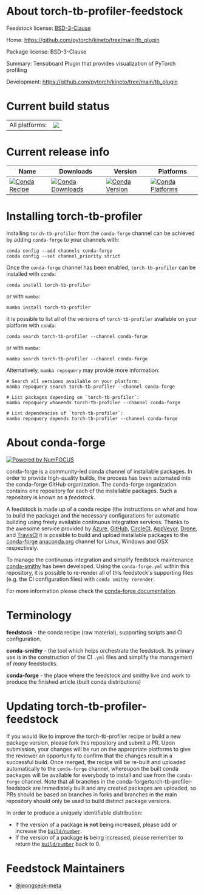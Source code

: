 About torch-tb-profiler-feedstock
=================================

Feedstock license: [BSD-3-Clause](https://github.com/conda-forge/torch-tb-profiler-feedstock/blob/main/LICENSE.txt)

Home: https://github.com/pytorch/kineto/tree/main/tb_plugin

Package license: BSD-3-Clause

Summary: Tensoboard Plugin that provides visualization of PyTorch profiling

Development: https://github.com/pytorch/kineto/tree/main/tb_plugin

Current build status
====================


<table><tr><td>All platforms:</td>
    <td>
      <a href="https://dev.azure.com/conda-forge/feedstock-builds/_build/latest?definitionId=24554&branchName=main">
        <img src="https://dev.azure.com/conda-forge/feedstock-builds/_apis/build/status/torch-tb-profiler-feedstock?branchName=main">
      </a>
    </td>
  </tr>
</table>

Current release info
====================

| Name | Downloads | Version | Platforms |
| --- | --- | --- | --- |
| [![Conda Recipe](https://img.shields.io/badge/recipe-torch--tb--profiler-green.svg)](https://anaconda.org/conda-forge/torch-tb-profiler) | [![Conda Downloads](https://img.shields.io/conda/dn/conda-forge/torch-tb-profiler.svg)](https://anaconda.org/conda-forge/torch-tb-profiler) | [![Conda Version](https://img.shields.io/conda/vn/conda-forge/torch-tb-profiler.svg)](https://anaconda.org/conda-forge/torch-tb-profiler) | [![Conda Platforms](https://img.shields.io/conda/pn/conda-forge/torch-tb-profiler.svg)](https://anaconda.org/conda-forge/torch-tb-profiler) |

Installing torch-tb-profiler
============================

Installing `torch-tb-profiler` from the `conda-forge` channel can be achieved by adding `conda-forge` to your channels with:

```
conda config --add channels conda-forge
conda config --set channel_priority strict
```

Once the `conda-forge` channel has been enabled, `torch-tb-profiler` can be installed with `conda`:

```
conda install torch-tb-profiler
```

or with `mamba`:

```
mamba install torch-tb-profiler
```

It is possible to list all of the versions of `torch-tb-profiler` available on your platform with `conda`:

```
conda search torch-tb-profiler --channel conda-forge
```

or with `mamba`:

```
mamba search torch-tb-profiler --channel conda-forge
```

Alternatively, `mamba repoquery` may provide more information:

```
# Search all versions available on your platform:
mamba repoquery search torch-tb-profiler --channel conda-forge

# List packages depending on `torch-tb-profiler`:
mamba repoquery whoneeds torch-tb-profiler --channel conda-forge

# List dependencies of `torch-tb-profiler`:
mamba repoquery depends torch-tb-profiler --channel conda-forge
```


About conda-forge
=================

[![Powered by
NumFOCUS](https://img.shields.io/badge/powered%20by-NumFOCUS-orange.svg?style=flat&colorA=E1523D&colorB=007D8A)](https://numfocus.org)

conda-forge is a community-led conda channel of installable packages.
In order to provide high-quality builds, the process has been automated into the
conda-forge GitHub organization. The conda-forge organization contains one repository
for each of the installable packages. Such a repository is known as a *feedstock*.

A feedstock is made up of a conda recipe (the instructions on what and how to build
the package) and the necessary configurations for automatic building using freely
available continuous integration services. Thanks to the awesome service provided by
[Azure](https://azure.microsoft.com/en-us/services/devops/), [GitHub](https://github.com/),
[CircleCI](https://circleci.com/), [AppVeyor](https://www.appveyor.com/),
[Drone](https://cloud.drone.io/welcome), and [TravisCI](https://travis-ci.com/)
it is possible to build and upload installable packages to the
[conda-forge](https://anaconda.org/conda-forge) [anaconda.org](https://anaconda.org/)
channel for Linux, Windows and OSX respectively.

To manage the continuous integration and simplify feedstock maintenance
[conda-smithy](https://github.com/conda-forge/conda-smithy) has been developed.
Using the ``conda-forge.yml`` within this repository, it is possible to re-render all of
this feedstock's supporting files (e.g. the CI configuration files) with ``conda smithy rerender``.

For more information please check the [conda-forge documentation](https://conda-forge.org/docs/).

Terminology
===========

**feedstock** - the conda recipe (raw material), supporting scripts and CI configuration.

**conda-smithy** - the tool which helps orchestrate the feedstock.
                   Its primary use is in the construction of the CI ``.yml`` files
                   and simplify the management of *many* feedstocks.

**conda-forge** - the place where the feedstock and smithy live and work to
                  produce the finished article (built conda distributions)


Updating torch-tb-profiler-feedstock
====================================

If you would like to improve the torch-tb-profiler recipe or build a new
package version, please fork this repository and submit a PR. Upon submission,
your changes will be run on the appropriate platforms to give the reviewer an
opportunity to confirm that the changes result in a successful build. Once
merged, the recipe will be re-built and uploaded automatically to the
`conda-forge` channel, whereupon the built conda packages will be available for
everybody to install and use from the `conda-forge` channel.
Note that all branches in the conda-forge/torch-tb-profiler-feedstock are
immediately built and any created packages are uploaded, so PRs should be based
on branches in forks and branches in the main repository should only be used to
build distinct package versions.

In order to produce a uniquely identifiable distribution:
 * If the version of a package **is not** being increased, please add or increase
   the [``build/number``](https://docs.conda.io/projects/conda-build/en/latest/resources/define-metadata.html#build-number-and-string).
 * If the version of a package **is** being increased, please remember to return
   the [``build/number``](https://docs.conda.io/projects/conda-build/en/latest/resources/define-metadata.html#build-number-and-string)
   back to 0.

Feedstock Maintainers
=====================

* [@jeongseok-meta](https://github.com/jeongseok-meta/)

